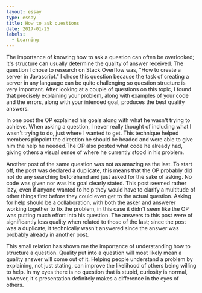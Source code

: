 ```yaml
---
layout: essay
type: essay
title: How to ask questions
date: 2017-01-25
labels:
  - Learning
---
```

  
The importance of knowing how to ask a question can often be overlooked; it's structure can usually determine the quality of answer received. The question I chose to research on Stack Overflow was, "How to create a server in Javascript." I chose this question because the task of creating a server in any language can be quite challenging so question structure is very important. After looking at a couple of questions on this topic, I found that precisely explaining your problem, along with examples of your code and the errors, along with your intended goal, produces the best quality answers.

In one post the OP explained his goals along with what he wasn't trying to achieve. When asking a question, I never really thought of including what I wasn't trying to do,
just where I wanted to get. This technique helped members pinpoint the direction he should be headed and were able to give him the help he needed.The OP also posted what code he already had, giving others a visual sense of where he currently stood in his problem.

Another post of the same question was not as amazing as the last. To start off, the post was declared a duplicate, this means that the OP probably did not 
do any searching beforehand and just asked for the sake of asking. No code was given nor was his goal clearly stated. This post seemed rather lazy, 
even if anyone wanted to help they would have to clarify a multitude of other things first before they could even get to the actual question.
Asking for help should be a collaboration, with both the asker and answerer working together to fix the problem, in this case it didn't seem like the OP
was putting much effort into his question. The answers to this post were of significantly less quality when related to those of the last; since the post was a duplicate,
it technically wasn't answered since the answer was probably already in another post.
	
This small relation has shown me the importance of understanding how to structure a question. Quality put into a question will most likely mean a 
quality answer will come out of it. Helping people understand a problem by explaining, not just stating, can improve the likelihood of others being willing to help.
In my eyes there is no question that is stupid, curiosity is normal, however, it's presentation definitely makes a difference in the eyes of others.
